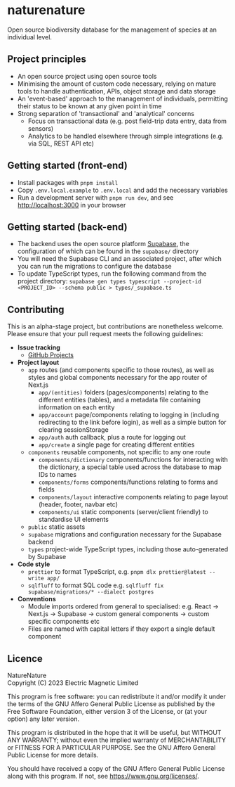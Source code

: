 # naturenature

Open source biodiversity database for the management of species at an individual level.

## Project principles

- An open source project using open source tools
- Minimising the amount of custom code necessary, relying on mature tools to handle authentication, APIs, object storage and data storage
- An 'event-based' approach to the management of individuals, permitting their status to be known at any given point in time
- Strong separation of 'transactional' and 'analytical' concerns
  - Focus on transactional data (e.g. post field-trip data entry, data from sensors)
  - Analytics to be handled elsewhere through simple integrations (e.g. via SQL, REST API etc)

## Getting started (front-end)

- Install packages with `pnpm install`
- Copy `.env.local.example` to `.env.local` and add the necessary variables
- Run a development server with `pnpm run dev`, and see [http://localhost:3000](http://localhost:3000) in your browser

## Getting started (back-end)

- The backend uses the open source platform [Supabase](https://supabase.com/), the configuration of which can be found in the `supabase/` directory
- You will need the Supabase CLI and an associated project, after which you can run the migrations to configure the database
- To update TypeScript types, run the following command from the project directory: `supabase gen types typescript --project-id <PROJECT_ID> --schema public > types/_supabase.ts`

## Contributing

This is an alpha-stage project, but contributions are nonetheless welcome. Please ensure that your pull request meets the following guidelines:

- **Issue tracking**
  - [GitHub Projects](https://github.com/electricmagnetic/naturenature/projects?query=is%3Aopen)
- **Project layout**
  - `app` routes (and components specific to those routes), as well as styles and global components necessary for the app router of Next.js
    - `app/(entities)` folders (pages/components) relating to the different entities (tables), and a metadata file containing information on each entity
    - `app/account` page/components relating to logging in (including redirecting to the link before login), as well as a simple button for clearing sessionStorage
    - `app/auth` auth callback, plus a route for logging out
    - `app/create` a single page for creating different entities
  - `components` reusable components, not specific to any one route
    - `components/dictionary` components/functions for interacting with the dictionary, a special table used across the database to map IDs to names
    - `components/forms` components/functions relating to forms and fields
    - `components/layout` interactive components relating to page layout (header, footer, navbar etc)
    - `components/ui` static components (server/client friendly) to standardise UI elements
  - `public` static assets
  - `supabase` migrations and configuration necessary for the Supabase backend
  - `types` project-wide TypeScript types, including those auto-generated by Supabase
- **Code style**
  - `prettier` to format TypeScript, e.g. `pnpm dlx prettier@latest --write app/`
  - `sqlfluff` to format SQL code e.g. `sqlfluff fix supabase/migrations/* --dialect postgres`
- **Conventions**
  - Module imports ordered from general to specialised: e.g. React -> Next.js -> Supabase -> custom general components -> custom specific components etc
  - Files are named with capital letters if they export a single default component

## Licence

NatureNature  
Copyright (C) 2023 Electric Magnetic Limited

This program is free software: you can redistribute it and/or modify
it under the terms of the GNU Affero General Public License as
published by the Free Software Foundation, either version 3 of the
License, or (at your option) any later version.

This program is distributed in the hope that it will be useful,
but WITHOUT ANY WARRANTY; without even the implied warranty of
MERCHANTABILITY or FITNESS FOR A PARTICULAR PURPOSE. See the
GNU Affero General Public License for more details.

You should have received a copy of the GNU Affero General Public License
along with this program. If not, see <https://www.gnu.org/licenses/>.
